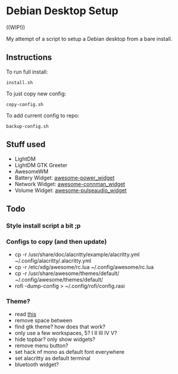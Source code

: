 # Debian Desktop Setup

((WIP!))

My attempt of a script to setup a Debian desktop from a bare install.

## Instructions
To run full install:
```
install.sh
```
To just copy new config:
```
copy-config.sh
```
To add current config to repo:
```
backup-config.sh
```

## Stuff used
 - LightDM
 - LightDM GTK Greeter
 - AwesomeWM
 - Battery Widget: [awesome-power_widget](https://github.com/stefano-m/awesome-power_widget)
 - Network Widget: [awesome-connman_widget](https://github.com/stefano-m/awesome-connman_widget)
 - Volume Widget: [awesome-pulseaudio_widget](https://github.com/stefano-m/awesome-pulseaudio_widget)
 
## Todo
### Style install script a bit ;p
### Configs to copy (and then update)
- cp -r /usr/share/doc/alacritty/example/alacritty.yml  ~/.config/alacritty/.alacritty.yml
- cp -r /etc/xdg/awesome/rc.lua ~/.config/awesome/rc.lua
- cp -r /usr/share/awesome/themes/default/ ~/.config/awesome/themes/default/
- rofi -dump-config > ~/.config/rofi/config.rasi
### Theme?
- read [this](http://epsi-rns.github.io/desktop/2019/06/15/awesome-overview.html)
- remove space between
- find gtk theme? how does that work?
- only use a few workspaces, 5? I II III IV V?
- hide topbar? only show widgets?
- remove menu button?
- set hack nf mono as default font everywhere
- set alacritty as default terminal
- bluetooth widget?
